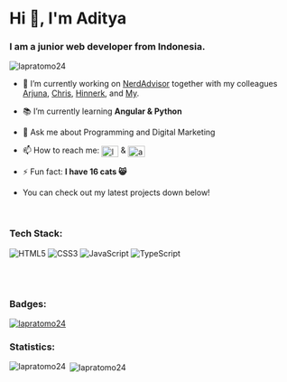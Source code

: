 <h1>Hi 👋, I'm Aditya</h1>
<h3>I am a junior web developer from Indonesia.</h3> <p align="left"> <img src="https://komarev.com/ghpvc/?username=lapratomo24&label=Profile%20views&color=0e75b6&style=flat" alt="lapratomo24" /> </p>

- 🔭 I’m currently working on [NerdAdvisor](https://github.com/hkuennen/nerdadvisor) together with my colleagues [Arjuna](https://github.com/ajsath), [Chris](https://github.com/BirdBoxCode), [Hinnerk](https://github.com/hkuennen), and [My](https://github.com/mytranbui).

- :books: I’m currently learning **Angular & Python**

- 💬 Ask me about Programming and Digital Marketing

- 📫 How to reach me: <a href="https://linkedin.com/in/luthfipratomo" target="blank"><img align="center" src="https://raw.githubusercontent.com/rahuldkjain/github-profile-readme-generator/master/src/images/icons/Social/linked-in-alt.svg" alt="luthfipratomo" height="20" width="30" /></a> & <a href="https://instagram.com/adityaluthfiofcl" target="blank"><img align="center" src="https://raw.githubusercontent.com/rahuldkjain/github-profile-readme-generator/master/src/images/icons/Social/instagram.svg" alt="adityaluthfiofcl" height="20" width="30" /></a>

- ⚡ Fun fact: **I have 16 cats :smile_cat:**

- You can check out my latest projects down below!

<br>

<h3 align="left">Tech Stack:</h3>

![HTML5](https://img.shields.io/badge/HTML5-8A2BE2?style=for-the-badge&logo=html5&logoColor=white&labelColor=%23E34F26&color=%23E34F26)
![CSS3](https://img.shields.io/badge/CSS3-8A2BE2?style=for-the-badge&logo=css3&logoColor=white&labelColor=%231572B6&color=%231572B6)
![JavaScript](https://img.shields.io/badge/JavaScript-8A2BE2?style=for-the-badge&logo=javascript&logoColor=white&labelColor=#F7DF1E&color=#F7DF1E)
![TypeScript](https://img.shields.io/badge/TypeScript-8A2BE2?style=for-the-badge&logo=typescript&logoColor=white&labelColor=#3178C6&color=#3178C6)


<br>
<br>

<h3 align="left">Badges:</h3>
<p align="left"> <a href="https://github.com/ryo-ma/github-profile-trophy"><img src="https://github-profile-trophy.vercel.app/?username=lapratomo24" alt="lapratomo24" /></a> </p>

<h3 align="left">Statistics:</h3>
<p><img align="left" src="https://github-readme-stats.vercel.app/api/top-langs?username=lapratomo24&show_icons=true&locale=en&layout=compact" alt="lapratomo24" /></p>

<p>&nbsp;<img align="center" src="https://github-readme-stats.vercel.app/api?username=lapratomo24&show_icons=true&locale=en" alt="lapratomo24" /></p>
